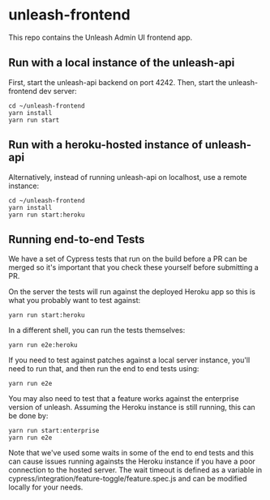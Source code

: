 # unleash-frontend

This repo contains the Unleash Admin UI frontend app.

## Run with a local instance of the unleash-api

First, start the unleash-api backend on port 4242.
Then, start the unleash-frontend dev server:

```
cd ~/unleash-frontend
yarn install
yarn run start
```

## Run with a heroku-hosted instance of unleash-api

Alternatively, instead of running unleash-api on localhost, use a remote instance:

```
cd ~/unleash-frontend
yarn install
yarn run start:heroku
```

## Running end-to-end Tests

We have a set of Cypress tests that run on the build before a PR can be merged so it's important that you check these yourself before submitting a PR.

On the server the tests will run against the deployed Heroku app so this is what you probably want to test against:

```
yarn run start:heroku
```

In a different shell, you can run the tests themselves:

```
yarn run e2e:heroku
```

If you need to test against patches against a local server instance, you'll need to run that, and then run the end to end tests using:

```
yarn run e2e
```

You may also need to test that a feature works against the enterprise version of unleash. Assuming the Heroku instance is still running, this can be done by:

```
yarn run start:enterprise
yarn run e2e
```

Note that we've used some waits in some of the end to end tests and this can cause issues running againsts the Heroku instance if you have a poor connection to the hosted server. The wait timeout is defined as a variable in cypress/integration/feature-toggle/feature.spec.js and can be modified locally for your needs.
